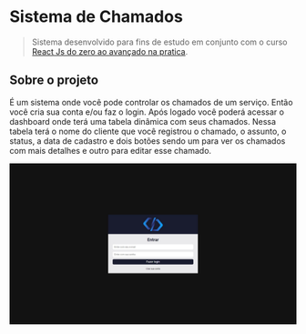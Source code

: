 # Sistema de Chamados

> Sistema desenvolvido para fins de estudo em conjunto com o curso [React Js do zero ao avançado na pratica](https://www.udemy.com/course/curso-reactjs/).

## Sobre o projeto

É um sistema onde você pode controlar os chamados de um serviço. Então você cria sua conta e/ou faz o login. Após logado você poderá acessar o dashboard onde terá uma tabela dinâmica com seus chamados. Nessa tabela terá o nome do cliente que você registrou o chamado, o assunto, o status, a data de cadastro e dois botões sendo um para ver os chamados com mais detalhes e outro para editar esse chamado.

![](/src/assets/print-01.jpg)
